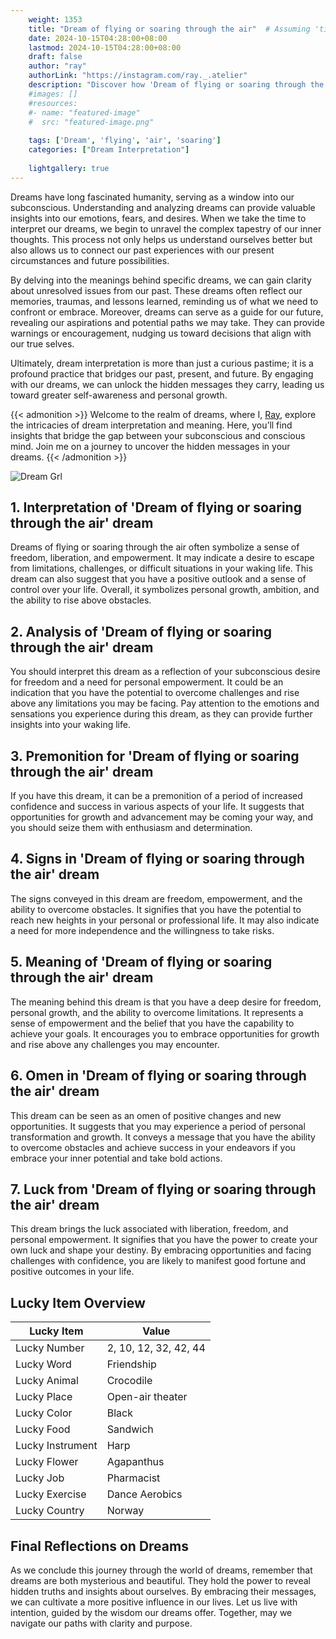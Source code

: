 ```yaml
---
    weight: 1353
    title: "Dream of flying or soaring through the air"  # Assuming 'title' column exists
    date: 2024-10-15T04:28:00+08:00
    lastmod: 2024-10-15T04:28:00+08:00
    draft: false
    author: "ray"
    authorLink: "https://instagram.com/ray._.atelier"
    description: "Discover how 'Dream of flying or soaring through the air' can interpret your future and uncover its significant meanings in your life."
    #images: []
    #resources:
    #- name: "featured-image"
    #  src: "featured-image.png"
    
    tags: ['Dream', 'flying', 'air', 'soaring']
    categories: ["Dream Interpretation"]
    
    lightgallery: true
---
```

    
Dreams have long fascinated humanity, serving as a window into our subconscious. Understanding and analyzing dreams can provide valuable insights into our emotions, fears, and desires. When we take the time to interpret our dreams, we begin to unravel the complex tapestry of our inner thoughts. This process not only helps us understand ourselves better but also allows us to connect our past experiences with our present circumstances and future possibilities.

By delving into the meanings behind specific dreams, we can gain clarity about unresolved issues from our past. These dreams often reflect our memories, traumas, and lessons learned, reminding us of what we need to confront or embrace. Moreover, dreams can serve as a guide for our future, revealing our aspirations and potential paths we may take. They can provide warnings or encouragement, nudging us toward decisions that align with our true selves.

Ultimately, dream interpretation is more than just a curious pastime; it is a profound practice that bridges our past, present, and future. By engaging with our dreams, we can unlock the hidden messages they carry, leading us toward greater self-awareness and personal growth.

{{< admonition >}}
Welcome to the realm of dreams, where I, [Ray](https://instagram.com/ray._.atelier), explore the intricacies of dream interpretation and meaning. Here, you’ll find insights that bridge the gap between your subconscious and conscious mind. Join me on a journey to uncover the hidden messages in your dreams.
{{< /admonition >}}

![Dream Grl](https://cdn.pixabay.com/photo/2017/11/02/03/35/gothic-2910057_1280.jpg "Dream Grl")

## 1. Interpretation of 'Dream of flying or soaring through the air' dream
 Dreams of flying or soaring through the air often symbolize a sense of freedom, liberation, and empowerment. It may indicate a desire to escape from limitations, challenges, or difficult situations in your waking life. This dream can also suggest that you have a positive outlook and a sense of control over your life. Overall, it symbolizes personal growth, ambition, and the ability to rise above obstacles.

## 2. Analysis of 'Dream of flying or soaring through the air' dream
 You should interpret this dream as a reflection of your subconscious desire for freedom and a need for personal empowerment. It could be an indication that you have the potential to overcome challenges and rise above any limitations you may be facing. Pay attention to the emotions and sensations you experience during this dream, as they can provide further insights into your waking life.

## 3. Premonition for 'Dream of flying or soaring through the air' dream
 If you have this dream, it can be a premonition of a period of increased confidence and success in various aspects of your life. It suggests that opportunities for growth and advancement may be coming your way, and you should seize them with enthusiasm and determination.

## 4. Signs in 'Dream of flying or soaring through the air' dream
 The signs conveyed in this dream are freedom, empowerment, and the ability to overcome obstacles. It signifies that you have the potential to reach new heights in your personal or professional life. It may also indicate a need for more independence and the willingness to take risks.

## 5. Meaning of 'Dream of flying or soaring through the air' dream
 The meaning behind this dream is that you have a deep desire for freedom, personal growth, and the ability to overcome limitations. It represents a sense of empowerment and the belief that you have the capability to achieve your goals. It encourages you to embrace opportunities for growth and rise above any challenges you may encounter.

## 6. Omen in 'Dream of flying or soaring through the air' dream
 This dream can be seen as an omen of positive changes and new opportunities. It suggests that you may experience a period of personal transformation and growth. It conveys a message that you have the ability to overcome obstacles and achieve success in your endeavors if you embrace your inner potential and take bold actions.

## 7. Luck from 'Dream of flying or soaring through the air' dream
 This dream brings the luck associated with liberation, freedom, and personal empowerment. It signifies that you have the power to create your own luck and shape your destiny. By embracing opportunities and facing challenges with confidence, you are likely to manifest good fortune and positive outcomes in your life.

## Lucky Item Overview
| Lucky Item          | Value              |
|---------------|--------------------|
| Lucky Number        | 2, 10, 12, 32, 42, 44  |
| Lucky Word          | Friendship |
| Lucky Animal        | Crocodile |
| Lucky Place         | Open-air theater     |
| Lucky Color         | Black     |
| Lucky Food          | Sandwich      |
| Lucky Instrument    | Harp |
| Lucky Flower        | Agapanthus    |
| Lucky Job           | Pharmacist       |
| Lucky Exercise      | Dance Aerobics  |
| Lucky Country       | Norway    |


##  Final Reflections on Dreams

As we conclude this journey through the world of dreams, remember that dreams are both mysterious and beautiful. They hold the power to reveal hidden truths and insights about ourselves. By embracing their messages, we can cultivate a more positive influence in our lives. Let us live with intention, guided by the wisdom our dreams offer. Together, may we navigate our paths with clarity and purpose.
